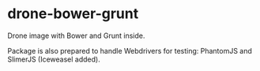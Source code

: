# drone-bower-grunt

Drone image with Bower and Grunt inside.

Package is also prepared to handle Webdrivers for testing: PhantomJS and SlimerJS (Iceweasel added).
